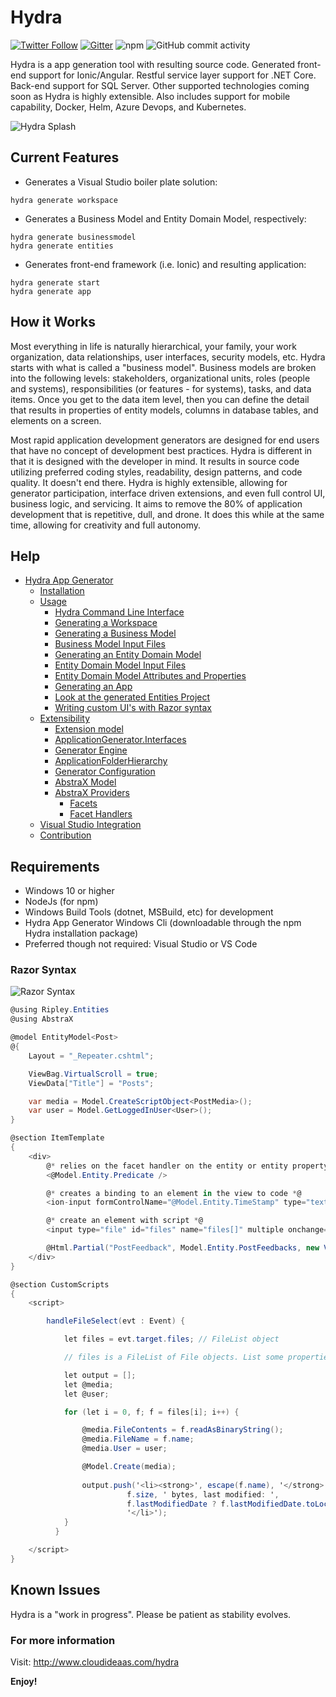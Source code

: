 # Hydra

[![Twitter Follow](https://img.shields.io/twitter/follow/cloudideaas?label=Followers&style=social&url=https://twitter.com/cloudideaas)](https://twitter.com/cloudideaas)
[![Gitter](https://badges.gitter.im/Join%20Chat.svg)](https://gitter.im/cloudideaas-hydra)
![npm](https://img.shields.io/npm/dt/@cloudideaas/hydra)
![GitHub commit activity](https://img.shields.io/github/commit-activity/w/cloudideaas/hydra)

Hydra is a app generation tool with resulting source code. Generated front-end support for Ionic/Angular. Restful service layer support for .NET Core. Back-end support for SQL Server. Other supported technologies coming soon as Hydra is highly extensible. Also includes support for mobile capability, Docker, Helm, Azure Devops, and Kubernetes.

![Hydra Splash](https://www.cloudideaas.com/images/HydraSplashNarrow.png)

## Current Features

- Generates a Visual Studio boiler plate solution:
 ```
hydra generate workspace
 ```
- Generates a Business Model and Entity Domain Model, respectively:
 ```
hydra generate businessmodel
hydra generate entities
 ```
- Generates front-end framework (i.e. Ionic) and resulting application:
 ```
hydra generate start 
hydra generate app
 ```

## How it Works 

Most everything in life is naturally hierarchical, your family, your work organization, data relationships, 
user interfaces, security models, etc. Hydra starts with what is called a "business model".  Business models are broken 
into the following levels: stakeholders, organizational units, roles (people and systems), responsibilities (or features - for systems),
tasks, and data items.  Once you get to the data item level, then you can define the detail that results in properties of entity models, 
columns in database tables, and elements on a screen.

Most rapid application development generators are designed for end users that have no concept of development best practices.  Hydra is 
different in that it is designed with the developer in mind.  It results in source code utilizing preferred coding styles, readability, 
design patterns, and code quality.  It doesn't end there.  Hydra is highly extensible, allowing for generator participation, interface driven
extensions, and even full control UI, business logic, and servicing.  It aims to remove the 80% of application development that is repetitive,
dull, and drone.  It does this while at the same time, allowing for creativity and full autonomy.

## Help

[//]: # (BEGIN HELP)

- [Hydra App Generator](http://www.cloudideaas.com/hydra/index.htm)
  - [Installation](http://www.cloudideaas.com/hydra/_5v00t4esm.htm)
  - [Usage](http://www.cloudideaas.com/hydra/_5v80sh92z.htm)
    - [Hydra Command Line Interface](http://www.cloudideaas.com/hydra/_5vf1505tf.htm)
    - [Generating a Workspace](http://www.cloudideaas.com/hydra/_5vg0mzny1.htm)
    - [Generating a Business Model](http://www.cloudideaas.com/hydra/_5vg17mo2j.htm)
    - [Business Model Input Files](http://www.cloudideaas.com/hydra/_5vp12c15a.htm)
    - [Generating an Entity Domain Model](http://www.cloudideaas.com/hydra/_5vk0nighe.htm)
    - [Entity Domain Model Input Files](http://www.cloudideaas.com/hydra/_5vp129wm3.htm)
    - [Entity Domain Model Attributes and Properties](http://www.cloudideaas.com/hydra/_5vp12dzw5.htm)
    - [Generating an App](http://www.cloudideaas.com/hydra/_5vp12f7wt.htm)
    - [Look at the generated Entities Project](http://www.cloudideaas.com/hydra/_5vp12i5on.htm)
    - [Writing custom UI's with Razor syntax](http://www.cloudideaas.com/hydra/_5vp12ja23.htm)
  - [Extensibility](http://www.cloudideaas.com/hydra/_5vp12lcrr.htm)
    - [Extension model](http://www.cloudideaas.com/hydra/_5vp12lyja.htm)
    - [ApplicationGenerator.Interfaces](http://www.cloudideaas.com/hydra/_5vp12m97q.htm)
    - [Generator Engine](http://www.cloudideaas.com/hydra/_5vp12p1d7.htm)
    - [ApplicationFolderHierarchy](http://www.cloudideaas.com/hydra/_5vp12pqzx.htm)
    - [Generator Configuration](http://www.cloudideaas.com/hydra/_5vp12q8tf.htm)
    - [AbstraX Model](http://www.cloudideaas.com/hydra/_5vp12qvvq.htm)
    - [AbstraX Providers](http://www.cloudideaas.com/hydra/_5vp12sw1i.htm)
      - [Facets](http://www.cloudideaas.com/hydra/_5vp12tbhd.htm)
      - [Facet Handlers](http://www.cloudideaas.com/hydra/_5vp12tjjq.htm)
  - [Visual Studio Integration](http://www.cloudideaas.com/hydra/_5vp12xxqv.htm)
  - [Contribution](http://www.cloudideaas.com/hydra/_5vp12ykw2.htm)


[//]: # (END HELP)

## Requirements

- Windows 10 or higher
- NodeJs (for npm)
- Windows Build Tools (dotnet, MSBuild, etc) for development
- Hydra App Generator Windows Cli (downloadable through the npm Hydra installation package)
- Preferred though not required: Visual Studio or VS Code

### Razor Syntax

![Razor Syntax](https://www.cloudideaas.com/images/RazorSyntax.png)

```cs
@using Ripley.Entities
@using AbstraX

@model EntityModel<Post>
@{
    Layout = "_Repeater.cshtml";

    ViewBag.VirtualScroll = true;
    ViewData["Title"] = "Posts";

    var media = Model.CreateScriptObject<PostMedia>();
    var user = Model.GetLoggedInUser<User>();
}

@section ItemTemplate
{
    <div>
        @* relies on the facet handler on the entity or entity property *@
        <@Model.Entity.Predicate />

        @* creates a binding to an element in the view to code *@
        <ion-input formControlName="@Model.Entity.TimeStamp" type="text"></ion-input>

        @* create an element with script *@
        <input type="file" id="files" name="files[]" multiple onchange="handleFileSelect($event)" />

        @Html.Partial("PostFeedback", Model.Entity.PostFeedbacks, new ViewDataDictionary(this.ViewData) { { "counter", 1 } });
    </div>
}

@section CustomScripts
{
    <script>

        handleFileSelect(evt : Event) {

            let files = evt.target.files; // FileList object

            // files is a FileList of File objects. List some properties.

            let output = [];
            let @media;
            let @user;

            for (let i = 0, f; f = files[i]; i++) {

                @media.FileContents = f.readAsBinaryString();
                @media.FileName = f.name;
                @media.User = user;

                @Model.Create(media);
                                
                output.push('<li><strong>', escape(f.name), '</strong> (', f.type || 'n/a', ') - ',
                          f.size, ' bytes, last modified: ',
                          f.lastModifiedDate ? f.lastModifiedDate.toLocaleDateString() : 'n/a',
                          '</li>');
            }
          }

    </script>
}    
```

## Known Issues

Hydra is a "work in progress".  Please be patient as stability evolves.

### For more information

Visit: http://www.cloudideaas.com/hydra

**Enjoy!**
